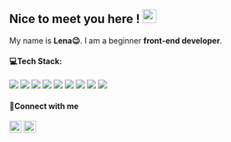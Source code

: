 <h2> Nice to meet you here ! <img src="https://media.giphy.com/media/hvRJCLFzcasrR4ia7z/giphy.gif" width="25px"> </h2>
<p>My name is <b>Lena😉</b>. I am a beginner <b>front-end developer</b>.</p>


<h4>💻Tech Stack:</h4>
<p>
<img src="https://img.shields.io/badge/-HTML-333333?style=flat&logo=HTML5&logoColor=E34F26"></img>
<img src="https://img.shields.io/badge/-CSS-333333?style=flat&logo=CSS3&logoColor=1572B6"></img>
<img src="https://img.shields.io/badge/-SASS/SCSS-333333?style=flat&logo=SASS"></img>
<img src="https://img.shields.io/badge/-Bootstrap-333333?style=flat&logo=Bootstrap"></img>
<img src="https://img.shields.io/badge/-JavaScript-333333?style=flat&logo=javascript"></img>
<img src="https://img.shields.io/badge/-Vue.js-333333?style=flat&logo=vue.js"></img>
<img src="https://img.shields.io/badge/-Git-333333?style=flat&logo=git"></img>
<img src="https://img.shields.io/badge/-Figma-333333?style=flat&logo=figma"></img>
<img src="https://img.shields.io/badge/-Photoshop-333333?style=flat&logo=adobe-photoshop"></img>
</p>


<h4>🤝Connect with me</h4>
<p>
<a href="http://www.linkedin.com/in/lenosta"><img width="22px" src="https://cdn.jsdelivr.net/npm/simple-icons@v3/icons/linkedin.svg" /></a>
<a href="https://t.me/lenosta25"><img  width="22px" src="https://cdn.jsdelivr.net/npm/simple-icons@v3/icons/telegram.svg" /></a>
</p>

<!--
**lenosta25/lenosta25** is a ✨ _special_ ✨ repository because its `README.md` (this file) appears on your GitHub profile.
Here are some ideas to get you started:

- 🔭 I’m currently working on ...
- 🌱 I’m currently learning ...
- 👯 I’m looking to collaborate on ...
- 🤔 I’m looking for help with ...
- 💬 Ask me about ...
- 📫 How to reach me: ...
- 😄 Pronouns: ...
- ⚡ Fun fact: ...
-->
